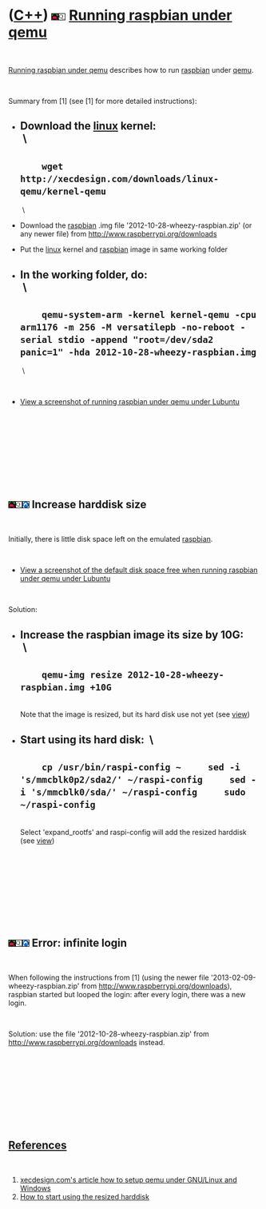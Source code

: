 



 

 

 

 

 

([C++](Cpp.htm)) ![Raspbian](PicRaspbian.png)![qemu](PicQemu.png) [Running raspbian under qemu](CppRaspbianUnderQemu.htm)
=========================================================================================================================

 

[Running raspbian under qemu](CppRaspbianUnderQemu.htm) describes how to
run [raspbian](CppRaspbian.htm) under [qemu](CppQemu.htm).

 

Summary from \[1\] (see \[1\] for more detailed instructions):

-   Download the [linux](CppLinux.htm) kernel:\
     \
      ------------------------------------------------------------------------
      `     wget http://xecdesign.com/downloads/linux-qemu/kernel-qemu     `
      ------------------------------------------------------------------------

     \
-   Download the [raspbian](CppRaspbian.htm) .img file
    '2012-10-28-wheezy-raspbian.zip' (or any newer file) from
    <http://www.raspberrypi.org/downloads>
-   Put the [linux](CppLinux.htm) kernel and [raspbian](CppRaspbian.htm)
    image in same working folder
-   In the working folder, do:\
     \
      ----------------------------------------------------------------------------------------------------------------------------------------------------------------------------------
      `     qemu-system-arm -kernel kernel-qemu -cpu arm1176 -m 256 -M versatilepb -no-reboot -serial stdio -append "root=/dev/sda2 panic=1" -hda 2012-10-28-wheezy-raspbian.img     `
      ----------------------------------------------------------------------------------------------------------------------------------------------------------------------------------

     \

 

-   [View a screenshot of running raspbian under qemu under
    Lubuntu](CppRaspbianUnderQemuUnderLubuntu.png)

 

 

 

 

 

![Raspbian](PicRaspbian.png)![qemu](PicQemu.png)![Lubuntu](PicLubuntu.png) Increase harddisk size
-------------------------------------------------------------------------------------------------

 

Initially, there is little disk space left on the emulated
[raspbian](CppRaspbian.htm).

 

-   [View a screenshot of the default disk space free when running
    raspbian under qemu under
    Lubuntu](CppRaspbianUnderQemuUnderLubuntuDfBefore.png)

 

Solution:

-   Increase the raspbian image its size by 10G:\
     \
      -----------------------------------------------------------------
      `     qemu-img resize 2012-10-28-wheezy-raspbian.img +10G     `
      -----------------------------------------------------------------

     \
    Note that the image is resized, but its hard disk use not yet (see
    [view](CppRaspbianUnderQemuUnderLubuntuDfAfterResize.png))
-   Start using its hard disk:  \
      ---------------------------------------------------------------------------------------------------------------------------------------------------------
      `     cp /usr/bin/raspi-config ~     sed -i 's/mmcblk0p2/sda2/' ~/raspi-config     sed -i 's/mmcblk0/sda/' ~/raspi-config     sudo ~/raspi-config     `
      ---------------------------------------------------------------------------------------------------------------------------------------------------------

     \
    Select 'expand\_rootfs' and raspi-config will add the resized
    harddisk (see
    [view](CppRaspbianUnderQemuUnderLubuntuDfAfterConfig.png))

 

 

 

 

 

![Raspbian](PicRaspbian.png)![qemu](PicQemu.png)![Lubuntu](PicLubuntu.png) Error: infinite login
------------------------------------------------------------------------------------------------

 

When following the instructions from \[1\] (using the newer file
'2013-02-09-wheezy-raspbian.zip' from
<http://www.raspberrypi.org/downloads>), raspbian started but looped the
login: after every login, there was a new login.

 

Solution: use the file '2012-10-28-wheezy-raspbian.zip' from
<http://www.raspberrypi.org/downloads> instead.

 

 

 

 

 

[References](CppReferences.htm)
-------------------------------

 

1.  [xecdesign.com's article how to setup qemu under GNU/Linux and
    Windows](http://xecdesign.com/qemu-emulating-raspberry-pi-the-easy-way/)
2.  [How to start using the resized
    harddisk](http://www.raspberrypi.org/phpBB3/viewtopic.php?p=129525#p129525)

 

 

 

 

 





 



